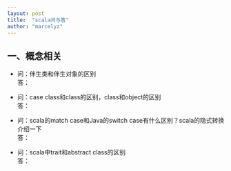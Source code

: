 ```yaml
---
layout: post
title:  "scala问与答"
author: "marcelyz"
---
```


## 一、概念相关
- 问：伴生类和伴生对象的区别<br>
答：

- 问：case class和class的区别，class和object的区别<br>
答：

- 问：scala的match case和Java的switch case有什么区别？scala的隐式转换介绍一下<br/>
答：

- 问：scala中trait和abstract class的区别  
答：

